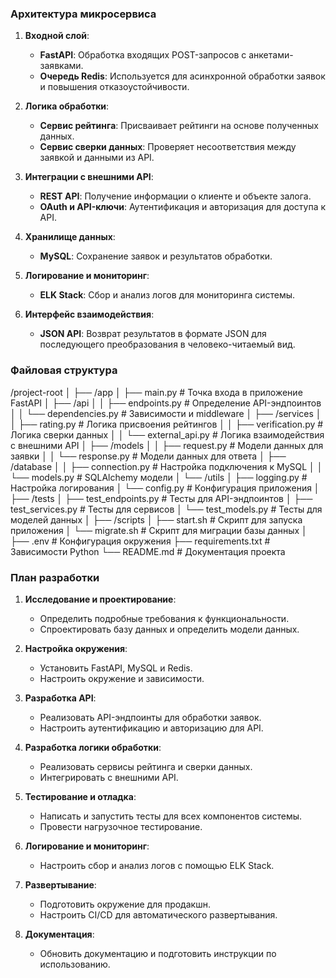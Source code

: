 ### Архитектура микросервиса

1. **Входной слой**:
   - **FastAPI**: Обработка входящих POST-запросов с анкетами-заявками.
   - **Очередь Redis**: Используется для асинхронной обработки заявок и повышения отказоустойчивости.

2. **Логика обработки**:
   - **Сервис рейтинга**: Присваивает рейтинги на основе полученных данных.
   - **Сервис сверки данных**: Проверяет несоответствия между заявкой и данными из API.

3. **Интеграции с внешними API**:
   - **REST API**: Получение информации о клиенте и объекте залога.
   - **OAuth и API-ключи**: Аутентификация и авторизация для доступа к API.

4. **Хранилище данных**:
   - **MySQL**: Сохранение заявок и результатов обработки.

5. **Логирование и мониторинг**:
   - **ELK Stack**: Сбор и анализ логов для мониторинга системы.

6. **Интерфейс взаимодействия**:
   - **JSON API**: Возврат результатов в формате JSON для последующего преобразования в человеко-читаемый вид.

### Файловая структура

/project-root
│
├── /app
│   ├── main.py               # Точка входа в приложение FastAPI
│   ├── /api
│   │   ├── endpoints.py      # Определение API-эндпоинтов
│   │   └── dependencies.py   # Зависимости и middleware
│   ├── /services
│   │   ├── rating.py         # Логика присвоения рейтингов
│   │   ├── verification.py   # Логика сверки данных
│   │   └── external_api.py   # Логика взаимодействия с внешними API
│   ├── /models
│   │   ├── request.py        # Модели данных для заявки
│   │   └── response.py       # Модели данных для ответа
│   ├── /database
│   │   ├── connection.py     # Настройка подключения к MySQL
│   │   └── models.py         # SQLAlchemy модели
│   └── /utils
│       ├── logging.py        # Настройка логирования
│       └── config.py         # Конфигурация приложения
│
├── /tests
│   ├── test_endpoints.py     # Тесты для API-эндпоинтов
│   ├── test_services.py      # Тесты для сервисов
│   └── test_models.py        # Тесты для моделей данных
│
├── /scripts
│   ├── start.sh              # Скрипт для запуска приложения
│   └── migrate.sh            # Скрипт для миграции базы данных
│
├── .env                      # Конфигурация окружения
├── requirements.txt          # Зависимости Python
└── README.md                 # Документация проекта

### План разработки

1. **Исследование и проектирование**:
   - Определить подробные требования к функциональности.
   - Спроектировать базу данных и определить модели данных.

2. **Настройка окружения**:
   - Установить FastAPI, MySQL и Redis.
   - Настроить окружение и зависимости.

3. **Разработка API**:
   - Реализовать API-эндпоинты для обработки заявок.
   - Настроить аутентификацию и авторизацию для API.

4. **Разработка логики обработки**:
   - Реализовать сервисы рейтинга и сверки данных.
   - Интегрировать с внешними API.

5. **Тестирование и отладка**:
   - Написать и запустить тесты для всех компонентов системы.
   - Провести нагрузочное тестирование.

6. **Логирование и мониторинг**:
   - Настроить сбор и анализ логов с помощью ELK Stack.

7. **Развертывание**:
   - Подготовить окружение для продакшн.
   - Настроить CI/CD для автоматического развертывания.

8. **Документация**:
   - Обновить документацию и подготовить инструкции по использованию.